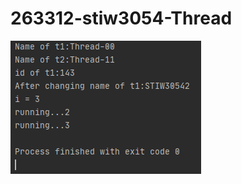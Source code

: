 # 263312-stiw3054-Thread
![output](https://github.com/buyongtatt/263312-stiw3054-Thread/blob/main/images/MyThread.PNG)
